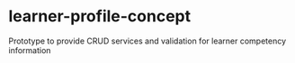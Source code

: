 learner-profile-concept
=======================

Prototype to provide CRUD services and validation for learner competency information
